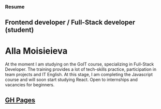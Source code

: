 ### Resume

## Frontend developer / Full-Stack developer (student)

# Alla Moisieieva

At the moment I am studying on the GoIT course, specializing in Full-Stack Developer. The training provides a lot of tech-skills practice, participation in team projects and IT English. At this stage, I am completing the Javascript course and will soon start studying React. Open to internships and vacancies for beginners.

## [GH Pages](alalasimys.github.io/resume/])
